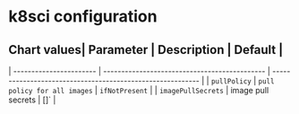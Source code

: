# k8sci configuration

## Chart values| Parameter | Description | Default |
| ----------------------- | --------------------------------------------- | ---------------------------------------------------------- |
| `pullPolicy` | `pull policy for all images` | `ifNotPresent` |
| `imagePullSecrets` | image pull secrets | []` |
